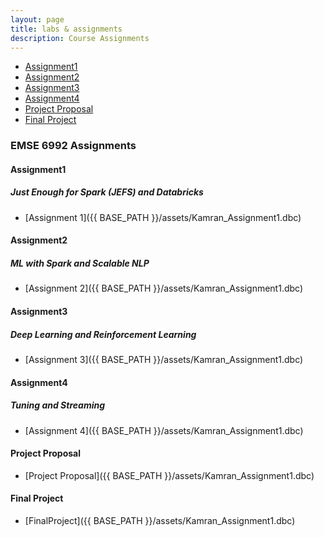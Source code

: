 ```yaml
---
layout: page
title: labs & assignments
description: Course Assignments
---
```



<div class="navbar">
    <div class="navbar-inner">
        <ul class="nav">
            <li><a href="#Assignment1">Assignment1</a></li>
            <li><a href="#Assignment2">Assignment2</a></li>
            <li><a href="#Assignment3">Assignment3</a></li>
            <li><a href="#Assignment4">Assignment4</a></li>
            <li><a href="#ProjectProposal">Project Proposal</a></li>
            <li><a href="#FinalProject">Final Project</a></li>
        </ul>
    </div>
</div>


### EMSE 6992 Assignments
####  <a name="Assignment1"></a>Assignment1
##### <a name="Just Enough for Spark (JEFS) and Databricks"></a>Just Enough for Spark (JEFS) and Databricks
* [Assignment 1]({{ BASE_PATH }}/assets/Kamran_Assignment1.dbc)



####  <a name="Assignment2"></a>Assignment2
##### <a name="ML with Spark and Scalable NLP"></a>ML with Spark and Scalable NLP
* [Assignment 2]({{ BASE_PATH }}/assets/Kamran_Assignment1.dbc)



####  <a name="Assignment2"></a>Assignment3
##### <a name="Deep Learning and Reinforcement Learning "></a>Deep Learning and Reinforcement Learning 
* [Assignment 3]({{ BASE_PATH }}/assets/Kamran_Assignment1.dbc)


####  <a name="Assignment2"></a>Assignment4
##### <a name=" Tuning and Streaming"></a>Tuning and Streaming
* [Assignment 4]({{ BASE_PATH }}/assets/Kamran_Assignment1.dbc)



####  <a name="Project Proposal"></a>Project Proposal
* [Project Proposal]({{ BASE_PATH }}/assets/Kamran_Assignment1.dbc)


####  <a name="FinalProject"></a>Final Project

* [FinalProject]({{ BASE_PATH }}/assets/Kamran_Assignment1.dbc)



